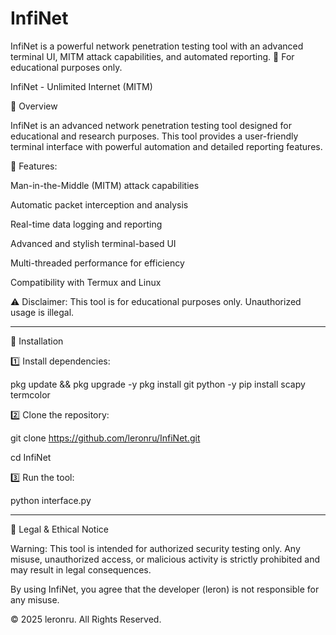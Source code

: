# InfiNet
InfiNet is a powerful network penetration testing tool with an advanced terminal UI, MITM attack capabilities, and automated reporting. 🚀 For educational purposes only.

InfiNet - Unlimited Internet (MITM)

📌 Overview

InfiNet is an advanced network penetration testing tool designed for educational and research purposes. This tool provides a user-friendly terminal interface with powerful automation and detailed reporting features.

🚀 Features:

Man-in-the-Middle (MITM) attack capabilities

Automatic packet interception and analysis

Real-time data logging and reporting

Advanced and stylish terminal-based UI

Multi-threaded performance for efficiency

Compatibility with Termux and Linux


⚠️ Disclaimer: This tool is for educational purposes only. Unauthorized usage is illegal.


---

🔧 Installation

1️⃣ Install dependencies:

pkg update && pkg upgrade -y
pkg install git python -y
pip install scapy termcolor

2️⃣ Clone the repository:

git clone https://github.com/leronru/InfiNet.git

cd InfiNet

3️⃣ Run the tool:

python interface.py


---

📜 Legal & Ethical Notice

Warning: This tool is intended for authorized security testing only. Any misuse, unauthorized access, or malicious activity is strictly prohibited and may result in legal consequences.

By using InfiNet, you agree that the developer (leron) is not responsible for any misuse.

© 2025 leronru. All Rights Reserved.

